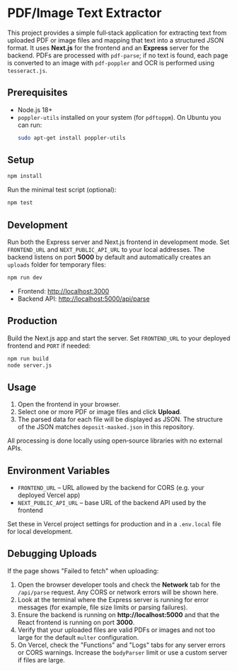 # PDF/Image Text Extractor

This project provides a simple full‑stack application for extracting text from uploaded PDF or image files and mapping that text into a structured JSON format. It uses **Next.js** for the frontend and an **Express** server for the backend. PDFs are processed with `pdf-parse`; if no text is found, each page is converted to an image with `pdf-poppler` and OCR is performed using `tesseract.js`.

## Prerequisites

- Node.js 18+
- `poppler-utils` installed on your system (for `pdftoppm`). On Ubuntu you can run:
  ```bash
  sudo apt-get install poppler-utils
  ```

## Setup

```bash
npm install
```

Run the minimal test script (optional):

```bash
npm test
```

## Development

Run both the Express server and Next.js frontend in development mode. Set
`FRONTEND_URL` and `NEXT_PUBLIC_API_URL` to your local addresses. The backend
listens on port **5000** by default and automatically creates an `uploads`
folder for temporary files:

```bash
npm run dev
```

- Frontend: [http://localhost:3000](http://localhost:3000)
- Backend API: [http://localhost:5000/api/parse](http://localhost:5000/api/parse)

## Production

Build the Next.js app and start the server. Set `FRONTEND_URL` to your deployed
frontend and `PORT` if needed:

```bash
npm run build
node server.js
```

## Usage

1. Open the frontend in your browser.
2. Select one or more PDF or image files and click **Upload**.
3. The parsed data for each file will be displayed as JSON. The structure of the JSON matches `deposit-masked.json` in this repository.

All processing is done locally using open‑source libraries with no external APIs.

## Environment Variables

- `FRONTEND_URL` – URL allowed by the backend for CORS (e.g. your deployed Vercel app)
- `NEXT_PUBLIC_API_URL` – base URL of the backend API used by the frontend

Set these in Vercel project settings for production and in a `.env.local` file for local development.

## Debugging Uploads

If the page shows "Failed to fetch" when uploading:

1. Open the browser developer tools and check the **Network** tab for the
   `/api/parse` request. Any CORS or network errors will be shown here.
2. Look at the terminal where the Express server is running for error messages
   (for example, file size limits or parsing failures).
3. Ensure the backend is running on **http://localhost:5000** and that the
   React frontend is running on port **3000**.
4. Verify that your uploaded files are valid PDFs or images and not too large
   for the default `multer` configuration.
5. On Vercel, check the "Functions" and "Logs" tabs for any server errors or CORS warnings. Increase the `bodyParser` limit or use a custom server if files are large.

